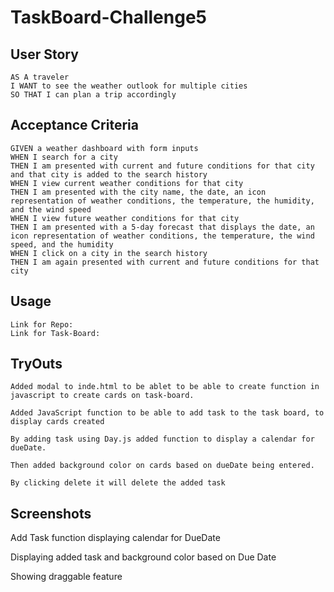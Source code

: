 # TaskBoard-Challenge5

## User Story

```
AS A traveler
I WANT to see the weather outlook for multiple cities
SO THAT I can plan a trip accordingly
```

## Acceptance Criteria

```
GIVEN a weather dashboard with form inputs
WHEN I search for a city
THEN I am presented with current and future conditions for that city and that city is added to the search history
WHEN I view current weather conditions for that city
THEN I am presented with the city name, the date, an icon representation of weather conditions, the temperature, the humidity, and the wind speed
WHEN I view future weather conditions for that city
THEN I am presented with a 5-day forecast that displays the date, an icon representation of weather conditions, the temperature, the wind speed, and the humidity
WHEN I click on a city in the search history
THEN I am again presented with current and future conditions for that city
```
## Usage
```
Link for Repo:
Link for Task-Board:
```

## TryOuts
```
Added modal to inde.html to be ablet to be able to create function in javascript to create cards on task-board.

Added JavaScript function to be able to add task to the task board, to display cards created 

By adding task using Day.js added function to display a calendar for dueDate.

Then added background color on cards based on dueDate being entered.

By clicking delete it will delete the added task 
```

## Screenshots

Add Task function displaying calendar for DueDate

Displaying added task and background color based on Due Date

Showing draggable feature

